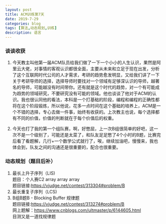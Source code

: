 ```yaml
---
layout: post
title: ACM训练第7天
date: 2019-7-29
categories: blog
tags: [算法,动态规划,训练]
description: 语言
---
```


### 谈谈收获
 1. 今天教主叫他第一届ACM队员给我们做了一下一个小小的人生认识，果然是阿里云大佬，对事情的客观认识都很全面，主要从未来和立足于现在出发，分析了这个互联网时代公司的人才需求，考研的趋势愈发明显，又给我们讲了一下关于考研导师的选择，选择导师时要找对一个领域有足够深认识的导师，越著名的导师，可能越没有时间带你。还有就是这个时代的趋势，对一个有可能成为趋势的领域研究，不要研究没有可能的领域。他也谈谈了他对于ACM的认识。我也很认同他的看法，本科是一个打基础的阶段，编程和编程的正确性都将在这个阶段锻炼，所以他说，花多一点时间在这个基础的培养上，ACM是一个不错的选择，专心去做一件事，始终有收获的。上次教主也说，每个选择都有不同的价值，价值的判断就在于每个价值后的权重。

2. 今天也打了我的第一个组队赛，啊，好憋屈，上一次B组很简单的好吧，这一次不是一个级别了，可能还是太菜了，和队友足足憋了4个小时的B题，比赛完后看了看题解，几行+一个数学公式就行了，唉，继续加油吧，慢慢来，我也体会到，队友之间的沟通还是很重要的，配合也很重要。


### 动态规划（题目后补）
1. 最长上升子序列（LIS)<br>
题目：个人赛C2 array array array<br>
题目链接:<https://vjudge.net/contest/313304#problem/B><br/>
2. 最长重复子序列（LCS)
3. B组B题B - Blocking Buffer 规律题<br/>
题目链接:<https://vjudge.net/contest/313274#problem/B><br/>
网上题解：<https://www.cnblogs.com/ultmaster/p/6144605.html><br/>
目测又是一道找规律题










